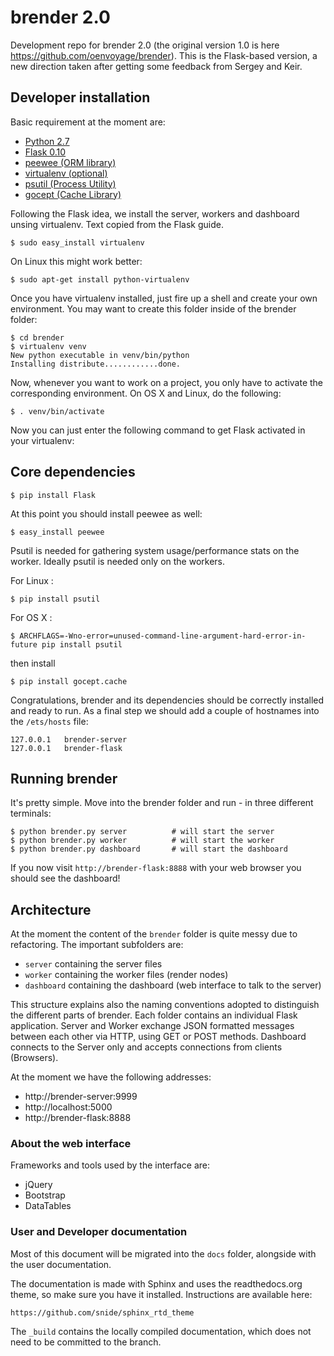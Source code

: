 # brender 2.0


Development repo for brender 2.0 (the original version 1.0 is here https://github.com/oenvoyage/brender). This is the Flask-based version, a new direction taken after getting some feedback from Sergey and Keir.

## Developer installation
Basic requirement at the moment are:

* [Python 2.7](http://www.python.org/download/releases/2.7/)
* [Flask 0.10](https://pypi.python.org/pypi/Flask/0.10.1)
* [peewee (ORM library)](https://pypi.python.org/pypi/peewee/2.1.5)
* [virtualenv (optional)]()
* [psutil (Process Utility)](https://pypi.python.org/pypi/psutil/1.1.3)
* [gocept (Cache Library)](https://pypi.python.org/pypi/gocept.cache/0.6.1)

Following the Flask idea, we install the server, workers and dashboard unsing virtualenv. Text copied from the Flask guide.

```
$ sudo easy_install virtualenv
```
On Linux this might work better:

```
$ sudo apt-get install python-virtualenv
```

Once you have virtualenv installed, just fire up a shell and create your own environment. You may want to create this folder inside of the brender folder:

```
$ cd brender
$ virtualenv venv
New python executable in venv/bin/python
Installing distribute............done.
```

Now, whenever you want to work on a project, you only have to activate the corresponding environment. On OS X and Linux, do the following:

```
$ . venv/bin/activate
```

Now you can just enter the following command to get Flask activated in your virtualenv:

## Core dependencies

```
$ pip install Flask
```

At this point you should install peewee as well:

```
$ easy_install peewee
```
Psutil is needed for gathering system usage/performance stats on the worker. Ideally psutil is needed only on the workers.

For Linux :

```
$ pip install psutil
```

For OS X :

```
$ ARCHFLAGS=-Wno-error=unused-command-line-argument-hard-error-in-future pip install psutil
```

then install

```
$ pip install gocept.cache
```

Congratulations, brender and its dependencies should be correctly installed and ready to run. As a final step we should add a couple of hostnames into the `/ets/hosts` file:

```
127.0.0.1	brender-server
127.0.0.1	brender-flask
```

## Running brender
It's pretty simple. Move into the brender folder and run - in three different terminals:

```
$ python brender.py server  		# will start the server
$ python brender.py worker			# will start the worker
$ python brender.py dashboard		# will start the dashboard
```

If you now visit `http://brender-flask:8888` with your web browser you should see the dashboard!

## Architecture
At the moment the content of the `brender` folder is quite messy due to refactoring. The important subfolders are:

* `server` containing the server files
* `worker` containing the worker files (render nodes)
* `dashboard` containing the dashboard (web interface to talk to the server)

This structure explains also the naming conventions adopted to distinguish the different parts of brender.
Each folder contains an individual Flask application. Server and Worker exchange JSON formatted messages between each other via HTTP, using GET or POST methods.
Dashboard connects to the Server only and accepts connections from clients (Browsers).

At the moment we have the following addresses:

* http://brender-server:9999
* http://localhost:5000
* http://brender-flask:8888


### About the web interface
Frameworks and tools used by the interface are:

* jQuery
* Bootstrap
* DataTables

### User and Developer documentation
Most of this document will be migrated into the `docs` folder, alongside with the user documentation.

The documentation is made with Sphinx and uses the readthedocs.org theme, so make sure you have it installed. Instructions are available here:

`https://github.com/snide/sphinx_rtd_theme`

The `_build` contains the locally compiled documentation, which does not need to be committed to the branch.




